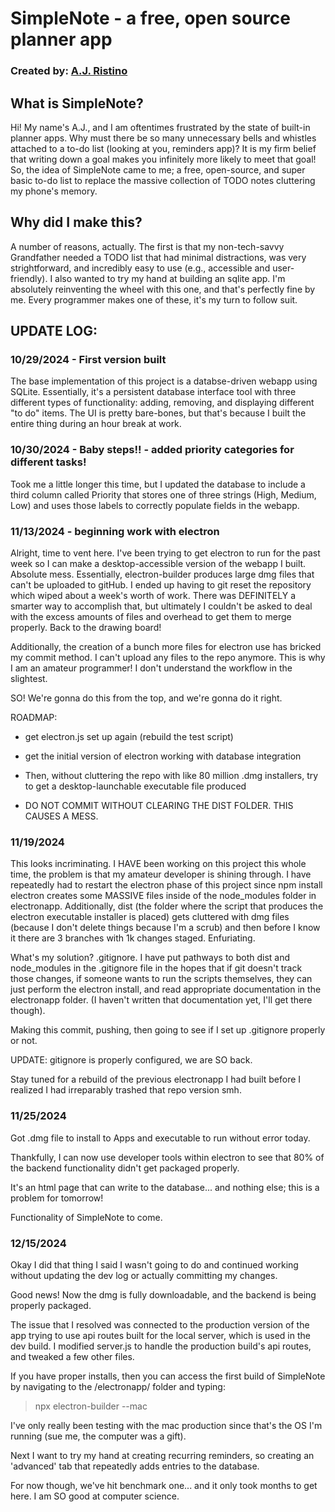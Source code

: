 # SimpleNote - a free, open source planner app

### Created by: [A.J. Ristino](https://www.linkedin.com/in/a-j-ristino-50760a228/)

## What is SimpleNote?

Hi! My name's A.J., and I am oftentimes frustrated by the state of built-in planner apps. Why must there be so many unnecessary bells and whistles attached to a to-do list (looking at you, reminders app)? It is my firm belief that writing down a goal makes you infinitely more
likely to meet that goal! So, the idea of SimpleNote came to me; a free, open-source, and super basic to-do list to replace the massive
collection of TODO notes cluttering my phone's memory.

## Why did I make this?

A number of reasons, actually. The first is that my non-tech-savvy Grandfather needed a TODO list that had minimal distractions, was very
strightforward, and incredibly easy to use (e.g., accessible and user-friendly). I also wanted to try my hand at building an sqlite app. I'm
absolutely reinventing the wheel with this one, and that's perfectly fine by me. Every programmer makes one of these, it's my turn to follow suit.

## UPDATE LOG:

### 10/29/2024 - First version built

The base implementation of this project is a databse-driven webapp using SQLite. Essentially, it's a persistent database interface tool with three
different types of functionality: adding, removing, and displaying different "to do" items. The UI is pretty bare-bones, but that's because I built the entire thing during an hour break at work.

### 10/30/2024 - Baby steps!! - added priority categories for different tasks!

Took me a little longer this time, but I updated the database to include a third column called Priority that stores one of three strings (High, Medium, Low) and uses those labels to correctly populate fields in the webapp.

### 11/13/2024 - beginning work with electron

Alright, time to vent here. I've been trying to get electron to run for the past week so I can make a desktop-accessible version of the webapp I built. Absolute mess. Essentially, electron-builder produces large dmg files that can't be uploaded to gitHub. I ended up having to git reset the repository which wiped about a week's worth of work. There was DEFINITELY a smarter way to accomplish that, but ultimately I couldn't be asked to deal with the excess amounts of files and overhead to get them to merge properly. Back to the drawing board!

Additionally, the creation of a bunch more files for electron use has bricked my commit method. I can't upload any files to the repo anymore.
This is why I am an amateur programmer! I don't understand the workflow in the slightest.

SO! We're gonna do this from the top, and we're gonna do it right.

ROADMAP:

- get electron.js set up again (rebuild the test script)
- get the initial version of electron working with database integration

- Then, without cluttering the repo with like 80 million .dmg installers, try to get a desktop-launchable executable file produced
- DO NOT COMMIT WITHOUT CLEARING THE DIST FOLDER. THIS CAUSES A MESS.

### 11/19/2024

This looks incriminating. I HAVE been working on this project this whole time, the problem is that my amateur developer is shining through.
I have repeatedly had to restart the electron phase of this project since npm install electron creates some MASSIVE files inside of the node_modules
folder in electronapp. Additionally, dist (the folder where the script that produces the electron executable installer is placed) gets cluttered with dmg files (because I don't delete things because I'm a scrub) and then before I know it there are 3 branches with 1k changes staged. Enfuriating.

What's my solution? .gitignore. I have put pathways to both dist and node_modules in the .gitignore file in the hopes that if git doesn't track those
changes, if someone wants to run the scripts themselves, they can just perform the electron install, and read appropriate documentation
in the electronapp folder. (I haven't written that documentation yet, I'll get there though).

Making this commit, pushing, then going to see if I set up .gitignore properly or not.

UPDATE: gitignore is properly configured, we are SO back.

Stay tuned for a rebuild of the previous electronapp I had built before I realized I had irreparably trashed that repo version smh.

### 11/25/2024

Got .dmg file to install to Apps and executable to run without error today.

Thankfully, I can now use developer tools within electron to see that 80% of the backend functionality didn't get packaged properly.

It's an html page that can write to the database... and nothing else; this is a problem for tomorrow!

Functionality of SimpleNote to come.

### 12/15/2024

Okay I did that thing I said I wasn't going to do and continued working without updating the dev log or actually committing my changes.

Good news! Now the dmg is fully downloadable, and the backend is being properly packaged.

The issue that I resolved was connected to the production version of the app trying to use api routes built for the local server, which is used in the dev build. I modified server.js to handle the production build's api routes, and tweaked a few other files.

If you have proper installs, then you can access the first build of SimpleNote by navigating to the /electronapp/ folder and typing:

> npx electron-builder --mac

I've only really been testing with the mac production since that's the OS I'm running (sue me, the computer was a gift).

Next I want to try my hand at creating recurring reminders, so creating an 'advanced' tab that repeatedly adds entries to the database.

For now though, we've hit benchmark one... and it only took months to get here. I am SO good at computer science.